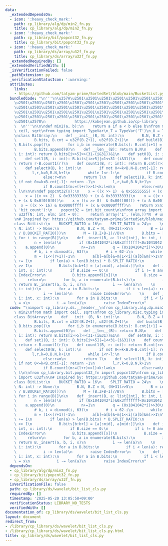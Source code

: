 ```yaml
---
data:
  _extendedDependsOn:
  - icon: ':heavy_check_mark:'
    path: cp_library/alg/dp/min2_fn.py
    title: cp_library/alg/dp/min2_fn.py
  - icon: ':heavy_check_mark:'
    path: cp_library/bit/popcnt32_fn.py
    title: cp_library/bit/popcnt32_fn.py
  - icon: ':heavy_check_mark:'
    path: cp_library/ds/array/u32f_fn.py
    title: cp_library/ds/array/u32f_fn.py
  _extendedRequiredBy: []
  _extendedVerifiedWith: []
  _isVerificationFailed: false
  _pathExtension: py
  _verificationStatusIcon: ':warning:'
  attributes:
    links:
    - https://github.com/tatyam-prime/SortedSet/blob/main/BucketList.py
  bundledCode: "\n'''\n\u257A\u2501\u2501\u2501\u2501\u2501\u2501\u2501\u2501\u2501\
    \u2501\u2501\u2501\u2501\u2501\u2501\u2501\u2501\u2501\u2501\u2501\u2501\u2501\
    \u2501\u2501\u2501\u2501\u2501\u2501\u2501\u2501\u2501\u2501\u2501\u2501\u2501\
    \u2501\u2501\u2501\u2501\u2501\u2501\u2501\u2501\u2501\u2501\u2501\u2501\u2501\
    \u2501\u2501\u2501\u2501\u2501\u2501\u2501\u2501\u2501\u2501\u2501\u2501\u2501\
    \u2501\u2578\n             https://kobejean.github.io/cp-library             \
    \  \n'''\n\n\ndef min2(a, b):\n    return a if a < b else b\nfrom math import\
    \ ceil, sqrt\nfrom typing import TypeVar\n_T = TypeVar('T')\n_U = TypeVar('U')\n\
    \nclass BitArray:\n    def __init__(B, N: int):\n        B.N, B.Z = N, (N+31)>>5\n\
    \        B.bits, B.cnt = u32f(B.Z+1), u32f(B.Z+1)\n    def build(B):\n       \
    \ B.bits.pop()\n        for i,b in enumerate(B.bits): B.cnt[i+1] = B.cnt[i]+popcnt32(b)\n\
    \        B.bits.append(0)\n    def __len__(B): return B.N\n    def __getitem__(B,\
    \ i: int): return B.bits[i>>5]>>(31-(i&31))&1\n    def set0(B, i: int): B.bits[i>>5]&=~(1<<31-(i&31))\n\
    \    def set1(B, i: int): B.bits[i>>5]|=1<<31-(i&31)\n    def count0(B, r: int):\
    \ return r-B.count1(r)\n    def count1(B, r: int): return B.cnt[r>>5]+popcnt32(B.bits[r>>5]>>32-(r&31))\n\
    \    def select0(B, k: int):\n        if not 0<=k<B.N-B.cnt[-1]: return -1\n \
    \       l,r,k=0,B.N,k+1\n        while 1<r-l:\n            if B.count0(m:=(l+r)>>1)<k:l=m\n\
    \            else:r=m\n        return l\n    def select1(B, k: int):\n       \
    \ if not 0<=k<B.cnt[-1]: return -1\n        l,r,k=0,B.N,k+1\n        while 1<r-l:\n\
    \            if B.count1(m:=(l+r)>>1)<k:l=m\n            else:r=m\n        return\
    \ l\n\n\n\ndef popcnt32(x):\n    x = ((x >> 1)  & 0x55555555) + (x & 0x55555555)\n\
    \    x = ((x >> 2)  & 0x33333333) + (x & 0x33333333)\n    x = ((x >> 4)  & 0x0f0f0f0f)\
    \ + (x & 0x0f0f0f0f)\n    x = ((x >> 8)  & 0x00ff00ff) + (x & 0x00ff00ff)\n  \
    \  x = ((x >> 16) & 0x0000ffff) + (x & 0x0000ffff)\n    return x\nif hasattr(int,\
    \ 'bit_count'):\n    popcnt32 = int.bit_count\n\nfrom array import array\ndef\
    \ u32f(N: int, elm: int = 0):     return array('I', (elm,))*N  # unsigned int\n\
    \n# Inspired by: https://github.com/tatyam-prime/SortedSet/blob/main/BucketList.py\n\
    class BitList:\n    BUCKET_RATIO = 16\n    SPLIT_RATIO = 24\n    \n    def __init__(B,\
    \ N: int) -> None:\n        B.N, B.Z = N, (N+31)>>5\n        B = int(ceil(sqrt(B.Z\
    \ / B.BUCKET_RATIO)))\n        M = (B.Z+B-1)//B\n        B.bits = [[0]*(min2(i+M,B.Z)-i)\
    \ for i in range(B)]\n\n    def _insert(B, a: list[int], b: int, i: int, x: int):\n\
    \        n = len(a)\n        if (0x1041042*i)&0x3fffffff<0x1041042:\n        \
    \    a.append(0)\n            n+=1\n        q = (0x1041042*i)>>30\n        r=62-i+b*63\n\
    \        # b, i = divmod(i, 63)\n        # i = 62-i\n        while b<(n:=n-1):a[n]=a[n]>>1|(a[n-1]&1)<<62\n\
    \        m = (1<<(r+1))-1\n        a[b]=a[b]&~m|1<<i|(a[b]&m)>>1\n\n        B.size\
    \ += 1\n        if len(a) > len(B.bits) * B.SPLIT_RATIO:\n            mid = len(a)\
    \ >> 1\n            B.bits[b:b+1] = [a[:mid], a[mid:]]\n\n    def insert(B, i:\
    \ int, x: int):\n        if B.size == 0:\n            if i != 0 and i != -1: raise\
    \ IndexError\n            B.bits.append([x])\n            B.size = 1\n       \
    \     return\n        for b, a in enumerate(B.bits):\n            if i <= len(a):\
    \ return B._insert(a, b, i, x)\n            i -= len(a)\n    \n    def __getitem__(B,\
    \ i: int):\n        for a in B.bits:\n            if i < len(a): return a[i]\n\
    \            i -= len(a)\n        raise IndexError\n    \n    def __setitem__(B,\
    \ i: int, x: int):\n        for a in B.bits:\n            if i < len(a): a[i]\
    \ = x\n            i -= len(a)\n        raise IndexError\n"
  code: "\nimport cp_library.ds.__header__\nfrom cp_library.alg.dp.min2_fn import\
    \ min2\nfrom math import ceil, sqrt\nfrom cp_library.misc.typing import int\n\n\
    class BitArray:\n    def __init__(B, N: int):\n        B.N, B.Z = N, (N+31)>>5\n\
    \        B.bits, B.cnt = u32f(B.Z+1), u32f(B.Z+1)\n    def build(B):\n       \
    \ B.bits.pop()\n        for i,b in enumerate(B.bits): B.cnt[i+1] = B.cnt[i]+popcnt32(b)\n\
    \        B.bits.append(0)\n    def __len__(B): return B.N\n    def __getitem__(B,\
    \ i: int): return B.bits[i>>5]>>(31-(i&31))&1\n    def set0(B, i: int): B.bits[i>>5]&=~(1<<31-(i&31))\n\
    \    def set1(B, i: int): B.bits[i>>5]|=1<<31-(i&31)\n    def count0(B, r: int):\
    \ return r-B.count1(r)\n    def count1(B, r: int): return B.cnt[r>>5]+popcnt32(B.bits[r>>5]>>32-(r&31))\n\
    \    def select0(B, k: int):\n        if not 0<=k<B.N-B.cnt[-1]: return -1\n \
    \       l,r,k=0,B.N,k+1\n        while 1<r-l:\n            if B.count0(m:=(l+r)>>1)<k:l=m\n\
    \            else:r=m\n        return l\n    def select1(B, k: int):\n       \
    \ if not 0<=k<B.cnt[-1]: return -1\n        l,r,k=0,B.N,k+1\n        while 1<r-l:\n\
    \            if B.count1(m:=(l+r)>>1)<k:l=m\n            else:r=m\n        return\
    \ l\n\nfrom cp_library.bit.popcnt32_fn import popcnt32\nfrom cp_library.ds.array.u32f_fn\
    \ import u32f\n\n# Inspired by: https://github.com/tatyam-prime/SortedSet/blob/main/BucketList.py\n\
    class BitList:\n    BUCKET_RATIO = 16\n    SPLIT_RATIO = 24\n    \n    def __init__(B,\
    \ N: int) -> None:\n        B.N, B.Z = N, (N+31)>>5\n        B = int(ceil(sqrt(B.Z\
    \ / B.BUCKET_RATIO)))\n        M = (B.Z+B-1)//B\n        B.bits = [[0]*(min2(i+M,B.Z)-i)\
    \ for i in range(B)]\n\n    def _insert(B, a: list[int], b: int, i: int, x: int):\n\
    \        n = len(a)\n        if (0x1041042*i)&0x3fffffff<0x1041042:\n        \
    \    a.append(0)\n            n+=1\n        q = (0x1041042*i)>>30\n        r=62-i+b*63\n\
    \        # b, i = divmod(i, 63)\n        # i = 62-i\n        while b<(n:=n-1):a[n]=a[n]>>1|(a[n-1]&1)<<62\n\
    \        m = (1<<(r+1))-1\n        a[b]=a[b]&~m|1<<i|(a[b]&m)>>1\n\n        B.size\
    \ += 1\n        if len(a) > len(B.bits) * B.SPLIT_RATIO:\n            mid = len(a)\
    \ >> 1\n            B.bits[b:b+1] = [a[:mid], a[mid:]]\n\n    def insert(B, i:\
    \ int, x: int):\n        if B.size == 0:\n            if i != 0 and i != -1: raise\
    \ IndexError\n            B.bits.append([x])\n            B.size = 1\n       \
    \     return\n        for b, a in enumerate(B.bits):\n            if i <= len(a):\
    \ return B._insert(a, b, i, x)\n            i -= len(a)\n    \n    def __getitem__(B,\
    \ i: int):\n        for a in B.bits:\n            if i < len(a): return a[i]\n\
    \            i -= len(a)\n        raise IndexError\n    \n    def __setitem__(B,\
    \ i: int, x: int):\n        for a in B.bits:\n            if i < len(a): a[i]\
    \ = x\n            i -= len(a)\n        raise IndexError\n"
  dependsOn:
  - cp_library/alg/dp/min2_fn.py
  - cp_library/bit/popcnt32_fn.py
  - cp_library/ds/array/u32f_fn.py
  isVerificationFile: false
  path: cp_library/ds/wavelet/bit_list_cls.py
  requiredBy: []
  timestamp: '2025-05-20 13:05:58+09:00'
  verificationStatus: LIBRARY_NO_TESTS
  verifiedWith: []
documentation_of: cp_library/ds/wavelet/bit_list_cls.py
layout: document
redirect_from:
- /library/cp_library/ds/wavelet/bit_list_cls.py
- /library/cp_library/ds/wavelet/bit_list_cls.py.html
title: cp_library/ds/wavelet/bit_list_cls.py
---
```

